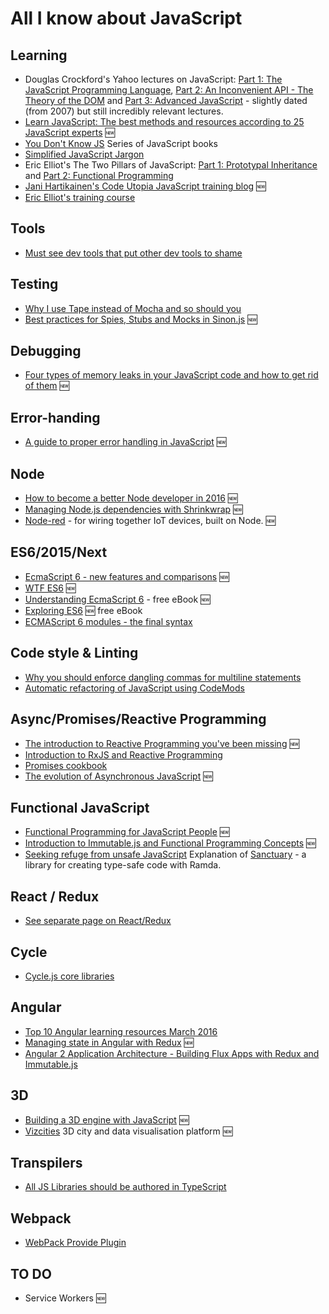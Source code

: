 # All I know about JavaScript

## Learning ##
 * Douglas Crockford's Yahoo lectures on JavaScript: [Part 1: The JavaScript Programming Language](https://www.youtube.com/watch?v=v2ifWcnQs6M), [Part 2: An Inconvenient API - The Theory of the DOM](https://www.youtube.com/watch?v=Y2Y0U-2qJMs) and [Part 3: Advanced JavaScript](https://www.youtube.com/watch?v=DwYPG6vreJg) - slightly dated (from 2007) but still incredibly relevant lectures.
 * [Learn JavaScript: The best methods and resources according to 25 JavaScript experts](https://psdtowp.net/learn-javascript.html) :new:
 * [You Don't Know JS](https://github.com/getify/You-Dont-Know-JS) Series of JavaScript books
 * [Simplified JavaScript Jargon](https://github.com/HugoGiraudel/SJSJ)
 * Eric Elliot's The Two Pillars of JavaScript: [Part 1: Prototypal Inheritance](https://medium.com/javascript-scene/the-two-pillars-of-javascript-ee6f3281e7f3#.2oaw14lc5) and [Part 2: Functional Programming](https://medium.com/javascript-scene/the-two-pillars-of-javascript-pt-2-functional-programming-a63aa53a41a4#.6eui0zlbh)
 * [Jani Hartikainen's Code Utopia JavaScript training blog](http://codeutopia.net/blog/) :new:
 * [Eric Elliot's training course](https://courses.ericelliottjs.com/)

## Tools
 * [Must see dev tools that put other dev tools to shame](https://medium.com/javascript-scene/must-see-javascript-dev-tools-that-put-other-dev-tools-to-shame-aca6d3e3d925#.7pkdqqpy5)

## Testing
 * [Why I use Tape instead of Mocha and so should you](https://medium.com/javascript-scene/why-i-use-tape-instead-of-mocha-so-should-you-6aa105d8eaf4)
 * [Best practices for Spies, Stubs and Mocks in Sinon.js](https://semaphoreci.com/community/tutorials/best-practices-for-spies-stubs-and-mocks-in-sinon-js) :new:

## Debugging
 * [Four types of memory leaks in your JavaScript code and how to get rid of them](https://auth0.com/blog/2016/01/26/four-types-of-leaks-in-your-javascript-code-and-how-to-get-rid-of-them/) :new:

## Error-handing
 * [A guide to proper error handling in JavaScript](http://www.sitepoint.com/proper-error-handling-javascript/) :new:

## Node
 * [How to become a better Node developer in 2016](https://blog.risingstack.com/how-to-become-a-better-node-js-developer-in-2016/) :new:
 * [Managing Node.js dependencies with Shrinkwrap](https://nodejs.org/en/blog/npm/managing-node-js-dependencies-with-shrinkwrap/) :new:
 * [Node-red](http://nodered.org/) - for wiring together IoT devices, built on Node. :new:

## ES6/2015/Next
 * [EcmaScript 6 - new features and comparisons](http://es6-features.org/) :new:
 * [WTF ES6](http://help.wtf/es6) :new:
 * [Understanding EcmaScript 6](https://leanpub.com/understandinges6/read) - free eBook :new:
 * [Exploring ES6](http://exploringjs.com/es6/) :new: free eBook
 * [ECMAScript 6 modules - the final syntax](http://www.2ality.com/2014/09/es6-modules-final.html)

## Code style & Linting
 * [Why you should enforce dangling commas for multiline statements](https://medium.com/@nikgraf/why-you-should-enforce-dangling-commas-for-multiline-statements-d034c98e36f8#.6abbywdhh)
 * [Automatic refactoring of JavaScript using CodeMods](https://medium.com/airbnb-engineering/turbocharged-javascript-refactoring-with-codemods-b0cae8b326b9)


## Async/Promises/Reactive Programming
 * [The introduction to Reactive Programming you've been missing](https://gist.github.com/staltz/868e7e9bc2a7b8c1f754) :new:
 * [Introduction to RxJS and Reactive Programming](https://egghead.io/lessons/rxjs-reactive-programming-what-is-rxjs?series=introduction-to-reactive-programming)
 * [Promises cookbook](https://github.com/mattdesl/promise-cookbook)
 * [The evolution of Asynchronous JavaScript](https://blog.risingstack.com/asynchronous-javascript/) :new:

## Functional JavaScript ##
 * [Functional Programming for JavaScript People](https://medium.com/@chetcorcos/functional-programming-for-javascript-people-1915d8775504) :new:
 * [Introduction to Immutable.js and Functional Programming Concepts](https://auth0.com/blog/2016/03/23/intro-to-immutable-js/) :new:
 * [Seeking refuge from unsafe JavaScript](https://blog.plaid.com/sanctuary/) Explanation of [Sanctuary](http://sanctuary.js.org/) - a library for creating type-safe code with Ramda.

## React / Redux ##
 * [See separate page on React/Redux](react.md)

## Cycle ##
 * [Cycle.js core libraries](https://github.com/cyclejs/core)

## Angular ##
  * [Top 10 Angular learning resources March 2016](https://medium.com/@Mybridge/top-10-resources-to-learn-angularjs-from-march-2016-fb2a7cba940e#.28r0cai5k)
  * [Managing state in Angular with Redux](http://blog.rangle.io/managing-state-redux-angular/) :new:
  * [Angular 2 Application Architecture - Building Flux Apps with Redux and Immutable.js](http://blog.jhades.org/angular-2-application-architecture-building-flux-like-apps-using-redux-and-immutable-js-js/)

## 3D ##
 * [Building a 3D engine with JavaScript](http://www.sitepoint.com/building-3d-engine-javascript/) :new:
 * [Vizcities](https://github.com/vizicities/vizicities) 3D city and data visualisation platform :new:

## Transpilers ##
 * [All JS Libraries should be authored in TypeScript](http://staltz.com/all-js-libraries-should-be-authored-in-typescript.html)

## Webpack ##
 * [WebPack Provide Plugin](https://medium.com/@thejenniekim/never-import-react-from-react-again-thanks-to-webpack-s-provideplugin-69e7feb69e#.abqkhl231)

## TO DO ##
 * Service Workers :new:
